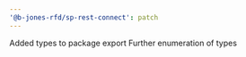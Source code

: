 ```yaml
---
'@b-jones-rfd/sp-rest-connect': patch
---
```


Added types to package export
Further enumeration of types
